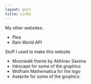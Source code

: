 ```yaml
---
layout: post
title: Links
---
```


My other websites:
- Plea
- Rain World API

Stuff I used to make this website
- Moonwalk theme by Abhinav Saxena
- Inkscape for some of the graphics
- Wolfram Mathematica for the logo
- Aseprite for some of the grophics
